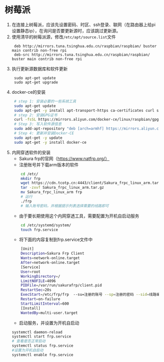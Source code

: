 # 树莓派
1. 在连接上树莓派，应该先设置密码、时区、ssh登录、联网（在路由器上给pi设置静态ip），在询问是否要更新源时，应该跳过更新源。
2. 使用清华的树莓派源，修改`/etc/apt/source.list`文件
   ```
    deb http://mirrors.tuna.tsinghua.edu.cn/raspbian/raspbian/ buster main contrib non-free rpi
    deb-src http://mirrors.tuna.tsinghua.edu.cn/raspbian/raspbian/ buster main contrib non-free rpi
   ```
3. 执行更新源数据库和软件更新
   ```
    sudo apt-get update
    sudo apt-get upgrade
   ```
4. docker-ce的安装
   ```bash
    # step 1: 安装必要的一些系统工具
    sudo apt-get update
    sudo apt-get -y install apt-transport-https ca-certificates curl software-properties-common
    # step 2: 安装GPG证书
    curl -fsSL https://mirrors.aliyun.com/docker-ce/linux/raspbian/gpg | sudo apt-key add -
    # Step 3: 写入软件源信息
    sudo add-apt-repository "deb [arch=armhf] https://mirrors.aliyun.com/docker-ce/linux/raspbian $(lsb_release -cs) stable"
    # Step 4: 更新并安装Docker-CE
    sudo apt-get -y update
    sudo apt-get -y install docker-ce 
    ``` 
5. 内网穿透软件的安装
   - Sakura frp的官网（https://www.natfrp.org/）
   - 注册账号并下载arm版本的软件
    ```bash
        cd /etc/
        mkdir frp
        wget https://cdn.tcotp.cn:4443/client/Sakura_frpc_linux_arm.tar.gz
        tar -zxvf Sakura_frpc_linux_arm.tar.gz
        mv Sakura_frpc_linux_arm frp
        # 运行
        ./frp
        # 输入账号密码，并根据提示列表选择需要的线路即可
    ```
    - 由于要长期使用这个内网穿透工具，需要配置为开机自启动服务
    ```bash
        cd /etc/systemd/system/
        touch frp.service
    ```
     - 将下面的内容复制到frp.service文件中
    ```bash
        [Unit]
        Description=Sakura Frp Client
        Wants=network-online.target
        After=network-online.target
        [Service]
        User=root
        WorkingDirectory=/
        LimitNOFILE=4096
        PIDFile=/var/run/sakurafrp/client.pid
        RestartSec=20s
        ExecStart=/etc/frp/frp  --su=注册的账号 --sp=注册的密码 --sid=线路编号，不知道可以参照上一步直接运行的时候，选择线路输入的数字
        Restart=on-failure
        StartLimitInterval=600
        [Install]
        WantedBy=multi-user.target
    ```
    - 启动服务，并设置为开机自启动
    ```bash
    systemctl daemon-reload
    systemctl start frp.service
    # 查看是否正常启动
    systemctl status frp.service
    #设置为开机自启动
    systemctl enable frp.service
    ```
